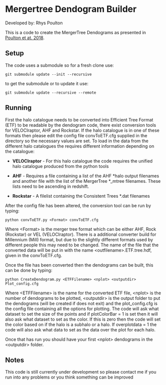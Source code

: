 # Mergertree Dendogram Builder

Developed by:
Rhys Poulton

This is a code to create the MergerTree Dendograms as presented in [Poulton et at. 2018](https://arxiv.org/abs/1809.06043).

## Setup

The code uses a submodule so for a fresh clone use:

`git submodule update --init --recursive`

to get the submodule or to update it use:

`git submodule update --recursive --remote`

## Running

First the halo catalogue needs to be converted into Efficient Tree Format (ETF) to be readable by the dendogram code, there exist conversion tools for VELOCIraptor, AHF and Rockstar. If the halo catalogue is in one of these formats then please edit the config file convToETF.cfg supplied in the directory so the necessary values are set. To load in the data from the different halo catalogues the requires different information depending on the catalogue:

- **VELOCIraptor** - For this halo catalogue the code requires the unified halo catalogue produced from the python tools
- **AHF** - Requires a file containing a list of the AHF \*halo output filenames and another file with the list of the MergerTree \*_mtree filenames. These lists need to be ascending in redshift.

- **Rockstar** - A filelist containing the Consistent Trees *.dat filenames

After the config file has been altered, the conversion tool can be run by typing:

`python convToETF.py <Format> convToETF.cfg`

Where \<Format> is the merger tree format which can be either AHF, Rock (Rockstar) or VEL (VELOCIraptor). There is a additional converter build for Millennium (Mill) format, but due to the slightly different formats used by different people this may need to be changed. The name of the file that the converted data will be put in with the name \<outfilename>.ETF.tree.hdf, given in the convToETF.cfg.

Once the file has been converted then the dendograms can be built, this can be done by typing:

`python CreateDendogram.py <ETFFilename> <nplot> <outputdir> Plot_config.cfg`

Where \<ETFFilename> is the name for the converted ETF file, \<nplot> is the number of dendograms to be plotted, \<outputdir> is the output folder to put the dendograms (will be created if does not exit) and the plot_config.cfg is the config file containing all the options for plotting. The code will ask what dataset to set the size of the points and if plotColorBar = 1 is set then it will also ask what dataset to set as the color. If this is zero then the code will set the color based on if the halo is a subhalo or a halo. If overplotdata = 1 the code will also ask what data to set as the data over the plot for each halo.

Once that has run you should have your first \<nplot> dendograms in the \<outputdir> folder.

## Notes

This code is still currently under development so please contact me if you run into any problems or you think something can be improved